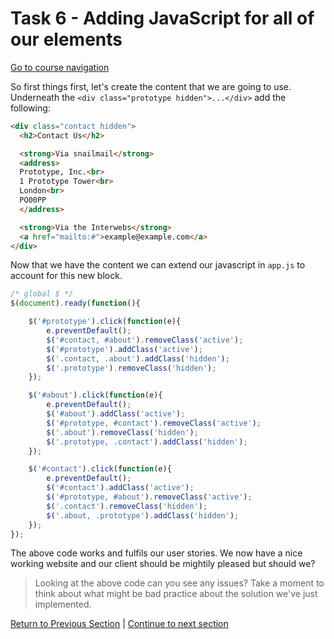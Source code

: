 Task 6 - Adding JavaScript for all of our elements
==================================================

[Go to course navigation](../navigation.md)

So first things first, let's create the content that we are going to use. Underneath the `<div class="prototype hidden">...</div>` add the following:

```html
<div class="contact hidden">
  <h2>Contact Us</h2>

  <strong>Via snailmail</strong>
  <address>
  Prototype, Inc.<br>
  1 Prototype Tower<br>
  London<br>
  PO00PP
  </address>

  <strong>Via the Interwebs</strong>
  <a href="mailto:#">example@example.com</a>
</div>
```

Now that we have the content we can extend our javascript in `app.js` to account for this new block.

```javascript
/* global $ */
$(document).ready(function(){

    $('#prototype').click(function(e){
        e.preventDefault();
        $('#contact, #about').removeClass('active');
        $('#prototype').addClass('active');
        $('.contact, .about').addClass('hidden');
        $('.prototype').removeClass('hidden');
    });

    $('#about').click(function(e){
        e.preventDefault();
        $('#about').addClass('active');
        $('#prototype, #contact').removeClass('active');
        $('.about').removeClass('hidden');
        $('.prototype, .contact').addClass('hidden');
    });

    $('#contact').click(function(e){
        e.preventDefault();
        $('#contact').addClass('active');
        $('#prototype, #about').removeClass('active');
        $('.contact').removeClass('hidden');
        $('.about, .prototype').addClass('hidden');
    });
});
```

The above code works and fulfils our user stories. We now have a nice working website and our client should be mightily pleased but should we? 

> Looking at the above code can you see any issues? Take a moment to think about what might be bad practice about the solution we've just implemented.

[Return to Previous Section](../courseSections/section11.md) | [Continue to next section](../courseSections/section12.md)
